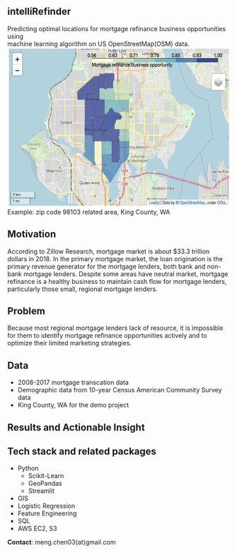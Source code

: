 ## intelliRefinder
Predicting optimal locations for mortgage refinance business opportunities using\
machine learning algorithm on US OpenStreetMap(OSM) data.\
<img src="example.png" width="600" height="360">\
Example: zip code 98103 related area, King County, WA

## Motivation
According to Zillow Research, mortgage market is about $33.3 trillion dollars in 2018. In the primary mortgage market, the loan origination is the primary revenue generator for the mortgage lenders, both bank and non-bank mortgage lenders. Despite some areas have neutral market, mortgage refinance is a healthy business to maintain cash flow for mortgage lenders, particularly those small, regional mortgage lenders.

## Problem
Because most regional mortgage lenders lack of resource, it is impossible for them to identify mortgage refinance opportunities actively and to optimize their limited marketing strategies.

## Data
* 2008-2017 mortgage transcation data
* Demographic data from 10-year Census American Community Survey data
* King County, WA for the demo project

## Results and Actionable Insight


## Tech stack and related packages
* Python
  * Scikit-Learn
  * GeoPandas
  * Streamlit
* GIS
* Logistic Regression
* Feature Engineering
* SQL
* AWS EC2, S3

**Contact**: meng.chen03(at)gmail.com
